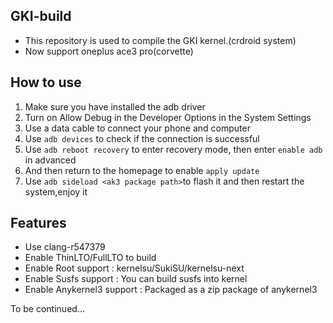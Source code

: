 ## GKI-build

- This repository is used to compile the GKI kernel.(crdroid system)
- Now support oneplus ace3 pro(corvette)

## How to use

1. Make sure you have installed the adb driver
2. Turn on Allow Debug in the Developer Options in the System Settings
3. Use a data cable to connect your phone and computer
4. Use ``adb devices`` to check if the connection is successful
5. Use ``adb reboot recovery`` to enter recovery mode, then enter ``enable adb`` in advanced
6. And then return to the homepage to enable ``apply update``
7. Use ``adb sideload <ak3 package path>``to flash it and then restart the system,enjoy it

## Features

- Use clang-r547379
- Enable ThinLTO/FullLTO to build
- Enable Root support : kernelsu/SukiSU/kernelsu-next
- Enable Susfs support : You can build susfs into kernel 
- Enable Anykernel3 support : Packaged as a zip package of anykernel3

To be continued...
 
